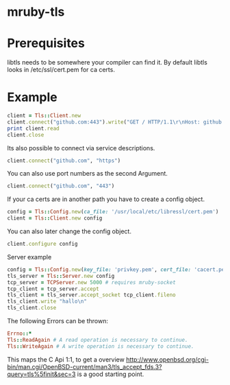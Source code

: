 ﻿# mruby-tls

Prerequisites
=============
libtls needs to be somewhere your compiler can find it.
By default libtls looks in /etc/ssl/cert.pem for ca certs.

Example
=======
```ruby
client = Tls::Client.new
client.connect("github.com:443").write("GET / HTTP/1.1\r\nHost: github.com\r\nConnection: close\r\n\r\n")
print client.read
client.close
```

Its also possible to connect via service descriptions.

```ruby
client.connect("github.com", "https")
```

You can also use port numbers as the second Argument.
```ruby
client.connect("github.com", "443")
```


If your ca certs are in another path you have to create a config object.

```ruby
config = Tls::Config.new(ca_file: '/usr/local/etc/libressl/cert.pem')
client = Tls::Client.new config
```

You can also later change the config object.

```ruby
client.configure config
```

Server example
```ruby
config = Tls::Config.new(key_file: 'privkey.pem', cert_file: 'cacert.pem')
tls_server = Tls::Server.new config
tcp_server = TCPServer.new 5000 # requires mruby-socket
tcp_client = tcp_server.accept
tls_client = tls_server.accept_socket tcp_client.fileno
tls_client.write "hallo\n"
tls_client.close
```

The following Errors can be thrown:
```ruby
Errno::*
Tls::ReadAgain # A read operation is necessary to continue.
Tls::WriteAgain # A write operation is necessary to continue.
```

This maps the C Api 1:1, to get a overview http://www.openbsd.org/cgi-bin/man.cgi/OpenBSD-current/man3/tls_accept_fds.3?query=tls%5finit&sec=3 is a good starting point.

